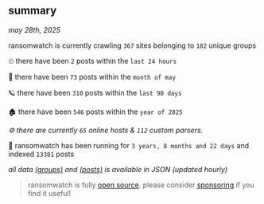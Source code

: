 
## summary
_may 28th, 2025_

ransomwatch is currently crawling `367` sites belonging to `182` unique groups

⏲ there have been `2` posts within the `last 24 hours`

🦈 there have been `73` posts within the `month of may`

🪐 there have been `310` posts within the `last 90 days`

🏚 there have been `546` posts within the `year of 2025`

_⚙️ there are currently `65` online hosts & `112` custom parsers._

🦕 ransomwatch has been running for `3 years, 8 months and 22 days` and indexed `13381` posts

_all data  [(groups)](http://ransomwhat.telemetry.ltd/groups) and [(posts)](http://ransomwhat.telemetry.ltd/posts) is available in JSON (updated hourly)_

> ransomwatch is fully [open source](https://github.com/joshhighet/ransomwatch#ransomwatch--). please consider [sponsoring](https://github.com/sponsors/joshhighet) if you find it useful!
